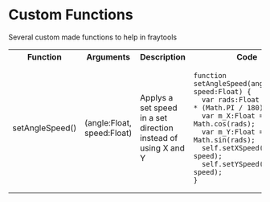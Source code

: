 # Custom Functions

Several custom made functions to help in fraytools

<table>
<tr>
<th> Function </th> <th> Arguments </th> <th> Description </th> <th> Code </th>
</tr>

<tr>
<td> setAngleSpeed() </td> <td> (angle:Float, speed:Float) </td> <td> Applys a set speed in a set direction instead of using X and Y </td>
<td style="width:450px">

```
function setAngleSpeed(angle:Float, speed:Float) {
  var rads:Float = -angle * (Math.PI / 180);
  var m_X:Float = Math.cos(rads);
  var m_Y:Float = Math.sin(rads);
  self.setXSpeed(m_X * speed);
  self.setYSpeed(m_Y * speed);
}
```
</td>
</tr>
</table>
